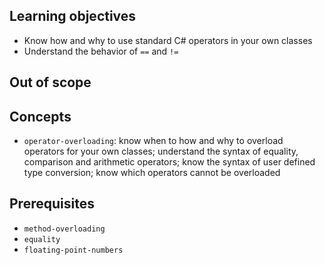## Learning objectives

- Know how and why to use standard C# operators in your own classes
- Understand the behavior of `==` and `!=`

## Out of scope

## Concepts

- `operator-overloading`: know when to how and why to overload operators for your own classes; understand the syntax of equality, comparison and arithmetic operators; know the syntax of user defined type conversion; know which operators cannot be overloaded

## Prerequisites

- `method-overloading`
- `equality`
- `floating-point-numbers`
